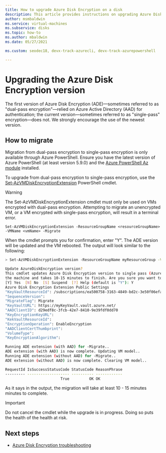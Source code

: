 ```yaml
---
title: How to upgrade Azure Disk Encryption on a disk
description: This article provides instructions on upgrading Azure Disk Encryption on a disk
author: msmbaldwin
ms.service: virtual-machines
ms.subservice: disks
ms.topic: how-to
ms.author: mbaldwin
ms.date: 05/27/2021

ms.custom: seodec18, devx-track-azurecli, devx-track-azurepowershell

---
```


# Upgrading the Azure Disk Encryption version

The first version of Azure Disk Encryption (ADE)—sometimes referred to as "dual-pass encryption"—relied on Azure Active Directory (AAD) for authentication; the current version—sometimes referred to as "single-pass" encryption—does not.  We strongly encourage the use of the newest version.

## How to migrate

Migration from dual-pass encryption to single-pass encryption is only available through Azure PowerShell. Ensure you have the latest version of Azure PowerShell (at least version 5.9.0) and the [Azure PowerShell Az module](/powershell/azure/new-azureps-module-az) installed.

To upgrade from dual-pass encryption to single-pass encryption, use the [Set-AzVMDiskEncryptionExtension](/powershell/module/az.compute/set-azvmdiskencryptionextension) PowerShell cmdlet. 

> [!WARNING]
> The Set-AzVMDiskEncryptionExtension cmdlet must only be used on VMs encrypted with dual-pass encryption. Attempting to migrate an unencrypted VM, or a VM encrypted with single-pass encryption, will result in a terminal error.

```azurepowershell-interactive
Set-AzVMDiskEncryptionExtension -ResourceGroupName <resourceGroupName> -VMName <vmName> -Migrate
```

When the cmdlet prompts you for confirmation, enter "Y".  The ADE version will be updated and the VM rebooted. The output will look similar to the following:

```bash
> Set-AzVMDiskEncryptionExtension -ResourceGroupName myResourceGroup -VMName myVM -Migrate

Update AzureDiskEncryption version?
This cmdlet updates Azure Disk Encryption version to single pass (Azure Disk Encryption without AAD). This may reboot
the machine and takes 10-15 minutes to finish. Are you sure you want to continue?
[Y] Yes  [N] No  [S] Suspend  [?] Help (default is "Y"): Y
Azure Disk Encryption Extension Public Settings
"KeyVaultResourceId": /subscriptions/ea500758-3163-4849-bd2c-3e50f06efa7a/resourceGroups/myResourceGroup/providers/Microsoft.KeyVault/vaults/myKeyVault
"SequenceVersion":
"MigrateFlag": Migrate
"KeyVaultURL": https://myKeyVault.vault.azure.net/
"AADClientID": d29edf8c-3fcb-42e7-8410-9e39fdf0dd70
"KeyEncryptionKeyURL":
"KekVaultResourceId":
"EncryptionOperation": EnableEncryption
"AADClientCertThumbprint":
"VolumeType":
"KeyEncryptionAlgorithm":

Running ADE extension (with AAD) for -Migrate..
ADE extension (with AAD) is now complete. Updating VM model..
Running ADE extension (without AAD) for -Migrate..
ADE extension (without AAD) is now complete. Clearing VM model..

RequestId IsSuccessStatusCode StatusCode ReasonPhrase
--------- ------------------- ---------- ------------
                         True         OK OK
```

As it says in the output, the migration will take at least 10 - 15 minutes minutes to complete.

> [!IMPORTANT]
> Do not cancel the cmdlet while the upgrade is in progress.  Doing so puts the health of the health at risk.

## Next steps

- [Azure Disk Encryption troubleshooting](disk-encryption-troubleshooting.md)
